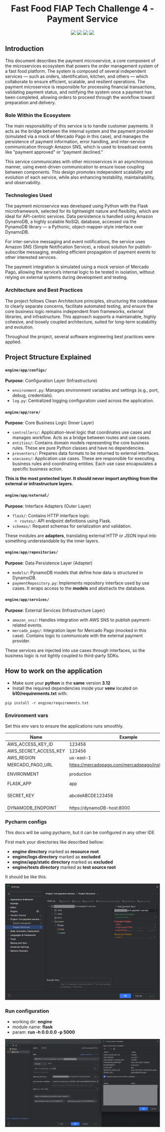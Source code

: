 <h1 align="center">Fast Food FIAP Tech Challenge 4 - Payment Service</h1>

<p align="center">
    <img src="https://img.shields.io/badge/plataform-docker-orange">
    <img src="https://img.shields.io/badge/version-1.0.0-orange">
    <img src="https://img.shields.io/badge/python-3.12.x-orange">
    <img src="https://img.shields.io/badge/coverage-0%25-orange">
</p>

## Introduction

This document describes the payment microservice, a core component of the microservices ecosystem that powers the 
order management system of a fast food platform. The system is composed of several independent services — such as 
orders, identification, kitchen, and others — which collaborate to ensure efficient, scalable, and resilient operations. 
The payment microservice is responsible for processing financial transactions, validating payment status, and notifying 
the system once a payment has been completed, allowing orders to proceed through the workflow toward preparation and 
delivery.

### Role Within the Ecosystem

The main responsibility of this service is to handle customer payments. It acts as the bridge between the internal 
system and the payment provider (simulated via a mock of Mercado Pago in this case), and manages the persistence of 
payment information, error handling, and inter-service communication through Amazon SNS, which is used to broadcast 
events like "payment approved" or "payment declined."

This service communicates with other microservices in an asynchronous manner, using event-driven communication to 
ensure loose coupling between components. This design promotes independent scalability and evolution of each service, 
while also enhancing testability, maintainability, and observability.

### Technologies Used

The payment microservice was developed using Python with the Flask microframework, selected for its lightweight 
nature and flexibility, which are ideal for API-centric services. Data persistence is handled using Amazon DynamoDB, 
a highly scalable NoSQL database, accessed via the PynamoDB library — a Pythonic, object-mapper-style interface 
over DynamoDB.

For inter-service messaging and event notifications, the service uses Amazon SNS (Simple Notification Service), 
a robust solution for publish-subscribe messaging, enabling efficient propagation of payment events to other 
interested services.

The payment integration is simulated using a mock version of Mercado Pago, allowing the service’s internal logic 
to be tested in isolation, without relying on external systems during development and testing.

### Architecture and Best Practices

The project follows Clean Architecture principles, structuring the codebase to clearly separate concerns, 
facilitate automated testing, and ensure the core business logic remains independent from frameworks, external 
libraries, and infrastructure. This approach supports a maintainable, highly cohesive, and loosely coupled 
architecture, suited for long-term scalability and evolution.

Throughout the project, several software engineering best practices were applied.

## Project Structure Explained

#### `engine/app/configs/`
**Purpose**: Configuration Layer (Infrastructure)

- `environment.py`: Manages environment variables and settings (e.g., port, debug, credentials).
- `log.py`: Centralized logging configuration used across the application.

#### `engine/app/core/`
**Purpose**: Core Business Logic (Inner Layer)

- `controllers/`: Application-level logic that coordinates use cases and manages workflow. Acts as a bridge between routes and use cases.
- `entities/`: Contains domain models representing the core business rules. These are pure Python classes and have no dependencies.
- `presenters/`: Prepares data formats to be returned to external interfaces.
- `usecases/`: Application use cases. These are responsible for executing business rules and coordinating entities. Each use case encapsulates a specific business action.

**This is the most protected layer. It should never import anything from the external or infrastructure layers.**

#### `engine/app/external/`
**Purpose**: Interface Adapters (Outer Layer)

- `flask/`: Contains HTTP interface logic.
  - `routes/`: API endpoint definitions using Flask.
- `schemas/`: Request schemas for serialization and validation.

These modules are **adapters**, translating external HTTP or JSON input into something understandable by the inner layers.

#### `engine/app/repositories/`
**Purpose**: Data Persistence Layer (Adapter)

- `models/`: PynamoDB models that define how data is structured in DynamoDB.
- `paymentRepository.py`: Implements repository interface used by use cases. It wraps access to the **models** and abstracts the database.

#### `engine/app/services/`
**Purpose**: External Services (Infrastructure Layer)

- `amazon_sns/`: Handles integration with AWS SNS to publish payment-related events.
- `mercado_pago/`: Integration layer for Mercado Pago (mocked in this case). Contains logic to communicate with the external payment provider.

These services are injected into use cases through interfaces, so the business logic is not tightly coupled to third-party SDKs.


## How to work on the application

- Make sure your **python** is the **same** version **3.12**
- Install the required dependencies inside your **venv** located on **b10/requirements.txt** with:
```shell
pip install -r engine/requirements.txt
```

### Environment vars

Set this env vars to ensure the applications runs smoothly.

| Name                  | Example                                               | Description                                                                           |
|-----------------------|-------------------------------------------------------|---------------------------------------------------------------------------------------|
| AWS_ACCESS_KEY_ID     | 123456                                                | AWS Access Key ID                                                                     |
| AWS_SECRET_ACCESS_KEY | 123456                                                | AWS Secret Access Key                                                                 |
| AWS_REGION            | us-east-1                                             | AWS region                                                                            |
| MERCADO_PAGO_URL      | https://mercadopago.com/mercadopago/instore/orders/qr | Mercado Pago endpoint                                                                 |
| ENVIRONMENT           | production                                            | environment context (testing/development/production)                                  |
| FLASK_APP             | app                                                   | flask application                                                                     |
| SECRET_KEY            | abcdeABCDE123456                                      | secret key that will be used to encrypt data and flask session, needs to be 16 length |
| DYNAMODB_ENDPOINT     | https://dynamoDB-host:8000                            | Dynamo DB host address                                                                |


### Pycharm configs

This docs will be using pycharm, but it can be configured in any other IDE

First mark your directories like described bellow:

- **engine directory** marked as **resource root**
- **engine/logs directory** marked as **excluded**
- **engine/app/static directory** marked as **excluded**
- **engine/tests directory** marked as **test source root**

It should be like this:

![dir structure](docs/directory_structure.png)



### Run configuration

- working dir: **engine**
- module name: **flask**
- param: **run -h 0.0.0.0 -p 5000**

![server configs](docs/server-configs.png)



[//]: # (### Tests configuration)

[//]: # ()
[//]: # (- working dir: **engine**)

[//]: # (- script path: **engine/tests**)

[//]: # ()
[//]: # (![tests configs]&#40;docs/tests-configs.png&#41;)

[//]: # ()
[//]: # ()
[//]: # ()
[//]: # ()
[//]: # ()
[//]: # (docker run --rm -d -p 3001:3001 -v "$&#40;pwd&#41;/definition.json:/data/definition.json" mockoon/cli:9.2.0 --data /data/definition.json --port 3001)

